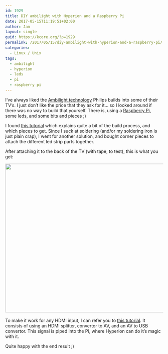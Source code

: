```yaml
---
id: 1929
title: DIY ambilight with Hyperion and a Raspberry Pi
date: 2017-05-15T11:19:51+02:00
author: Jan
layout: single
guid: https://kcore.org/?p=1929
permalink: /2017/05/15/diy-ambilight-with-hyperion-and-a-raspberry-pi/
categories:
  - Linux / Unix
tags:
  - ambilight
  - hyperion
  - leds
  - pi
  - raspberry pi
---
```

I&#8217;ve always liked the <a href="https://en.wikipedia.org/wiki/Ambilight" target="_blank" rel="noopener">Ambilight technology</a> Philips builds into some of their TV&#8217;s. I just don&#8217;t like the price that they ask for it&#8230; so I looked around if there was no way to build that yourself. There is, using a <a href="https://www.raspberrypi.org/" target="_blank" rel="noopener">Raspberry Pi</a>, some leds, and some bits and pieces ;)

I found <a href="http://awesomepi.com/diy-breath-taking-ambilight-for-your-own-tv-raspberry-pi-2-tutorial-part-1/" target="_blank" rel="noopener">this tutorial</a> which explains quite a bit of the build process, and which pieces to get. Since I suck at soldering (and/or my soldering iron is just plain crap), I went for another solution, and bought corner pieces to attach the different led strip parts together.

After attaching it to the back of the TV (with tape, to test), this is what you get:

<img class="aligncenter wp-image-1952 size-large" src="/assets/images/2017/05/IMG_20170501_144742-1024x526.jpg" alt="" width="920" height="473" srcset="/assets/images/2017/05/IMG_20170501_144742-1024x526.jpg 1024w, /assets/images/2017/05/IMG_20170501_144742-300x154.jpg 300w, /assets/images/2017/05/IMG_20170501_144742-768x394.jpg 768w, /assets/images/2017/05/IMG_20170501_144742-682x350.jpg 682w, /assets/images/2017/05/IMG_20170501_144742-150x77.jpg 150w" sizes="(max-width: 920px) 100vw, 920px" /> 

To make it work for any HDMI input, I can refer you to <a href="http://www.instructables.com/id/DIY-Ambilight-with-Hyperion-Works-with-HDMIAV-Sour/" target="_blank" rel="noopener">this tutorial</a>. It consists of using an HDMI splitter, convertor to AV, and an AV to USB convertor. This signal is piped into the Pi, where Hyperion can do it&#8217;s magic with it.

Quite happy with the end result ;)
